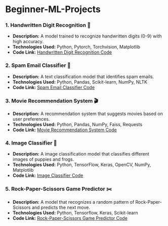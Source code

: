# Beginner-ML-Projects

### 1. Handwritten Digit Recognition 📝
- **Description:** A model trained to recognize handwritten digits (0-9) with high accuracy.
- **Technologies Used:** Python, Pytorch, Torchvision, Matplotlib
- **Code Link:** [Handwritten Digit Recognition Code](https://github.com/phyulwin/Beginner-ML-Portfolio/blob/main/projects/HDR.ipynb)

### 2. Spam Email Classifier 📩
- **Description:** A text classification model that identifies spam emails.
- **Technologies Used:** Python, Pandas, Scikit-learn, NumPy, NLTK
- **Code Link:** [Spam Email Classifier Code](https://github.com/phyulwin/Beginner-ML-Portfolio/blob/main/projects/SMD.ipynb)

### 3. Movie Recommendation System 🎬
- **Description:** A recommendation system that suggests movies based on user preferences.
- **Technologies Used:** Python, Pandas, NumPy, Faiss, Requests
- **Code Link:** [Movie Recommendation System Code](https://github.com/phyulwin/Beginner-ML-Portfolio/blob/main/projects/MRS.ipynb)

### 4. Image Classifier 📸
- **Description:** A image classification model that classifies different images of puppies and frogs.
- **Technologies Used:** Python, TensorFlow, Keras, OpenCV, NumPy, Matplotlib
- **Code Link:** [Image Classifier Code](https://github.com/phyulwin/Beginner-ML-Portfolio/blob/main/projects/ImageClassifier.ipynb)

### 5. Rock-Paper-Scissors Game Predictor ✂️
- **Description:** A model that recognizes a random pattern of Rock-Paper-Scissors and predicts the next move.
- **Technologies Used:** Python, Tensorflow, Keras, Scikit-learn
- **Code Link:** [Rock-Paper-Scissors Game Predictor Code](https://github.com/phyulwin/Beginner-ML-Portfolio/blob/main/projects/RPS.ipynb)
